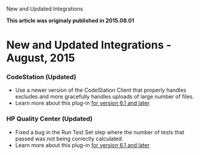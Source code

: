 





New and Updated Integrations

**This article was originaly published in 2015.08.01**


New and Updated Integrations - August, 2015
===========================================





### CodeStation (Updated)


* Use a newer version of the CodeStation Client that properly handles excludes and more gracefully handles uploads of large number of files.
* Learn more about this plug-in [for version 6.1 and later](https://developer.ibm.com/urbancode/plugin/codestation-ubuild/)




### HP Quality Center (Updated)


* Fixed a bug in the Run Test Set step where the number of tests that passed was not being correctly calculated.
* Learn more about this plug-in [for version 6.1 and later](https://developer.ibm.com/urbancode/plugin/hp-quality-center-ubuild/)







